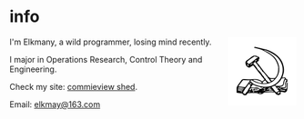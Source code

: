 

# info

<img src="/logo.png" align="right" alt="logo">

I'm Elkmany, a wild programmer, losing mind recently. 

I major in Operations Research, Control Theory and Engineering.

Check my site: [commieview shed](https://elkmany.github.io/).

Email: elkmay@163.com

